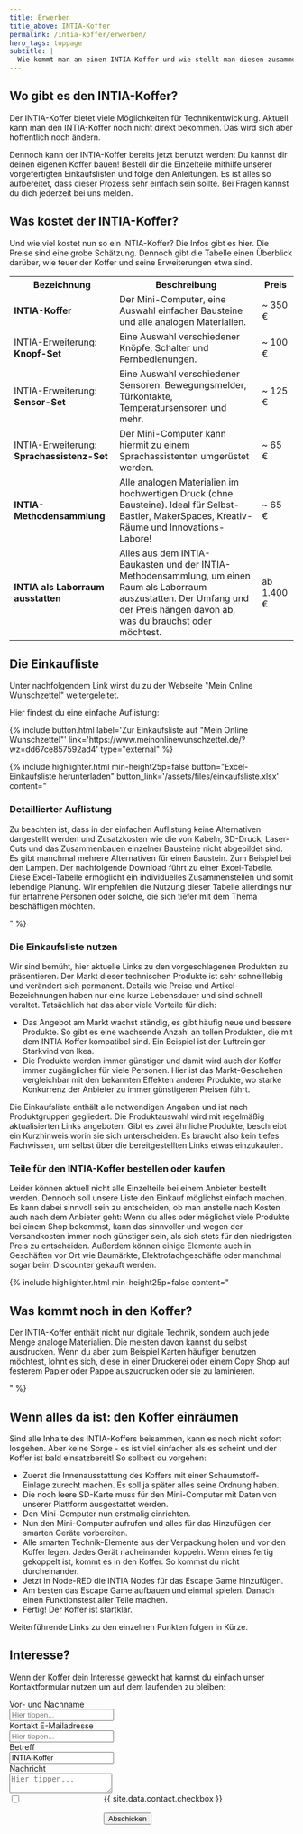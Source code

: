 ```yaml
---
title: Erwerben
title_above: INTIA-Koffer
permalink: /intia-koffer/erwerben/
hero_tags: toppage
subtitle: |
  Wie kommt man an einen INTIA-Koffer und wie stellt man diesen zusammen? Diese Fragen werden hier beantwortet.
---
```


## Wo gibt es den INTIA-Koffer?

Der INTIA-Koffer bietet viele Möglichkeiten für Technikentwicklung. Aktuell kann man den INTIA-Koffer noch nicht direkt bekommen. Das wird sich aber hoffentlich noch ändern.

Dennoch kann der INTIA-Koffer bereits jetzt benutzt werden: Du kannst dir deinen eigenen Koffer bauen! Bestell dir die Einzelteile mithilfe unserer vorgefertigten Einkaufslisten und folge den Anleitungen. Es ist alles so aufbereitet, dass dieser Prozess sehr einfach sein sollte. Bei Fragen kannst du dich jederzeit bei uns melden.

## Was kostet der INTIA-Koffer?

Und wie viel kostet nun so ein INTIA-Koffer? Die Infos gibt es hier. Die Preise sind eine grobe Schätzung. Dennoch gibt die Tabelle einen Überblick darüber, wie teuer der Koffer und seine Erweiterungen etwa sind.

<table class="tb">
    <tr>
        <th>Bezeichnung</th>
        <th>Beschreibung</th>
        <th>Preis</th>
    </tr>
    <tr>
        <td><strong>INTIA-Koffer</strong></td>
        <td>Der Mini-Computer, eine Auswahl einfacher Bausteine und alle analogen Materialien.<br /> 
        <td>~ 350 €</td>
    </tr>
    <tr>
        <td>INTIA-Erweiterung: <strong>Knopf-Set</strong></td>
        <td>Eine Auswahl verschiedener Knöpfe, Schalter und Fernbedienungen.</td>
        <td>~ 100 €</td>
    </tr>
    <tr>
        <td>INTIA-Erweiterung: <strong>Sensor-Set</strong></td>
        <td>Eine Auswahl verschiedener Sensoren. Bewegungsmelder, Türkontakte, Temperatursensoren und mehr.</td>
        <td>~ 125 €</td>
    </tr>
    <tr>
        <td>INTIA-Erweiterung: <strong>Sprachassistenz-Set</strong></td>
        <td>Der Mini-Computer kann hiermit zu einem Sprachassistenten umgerüstet werden.</td>
        <td>~ 65 €</td>
    </tr>
    <tr>
        <td><strong>INTIA-Methodensammlung</strong></td>
        <td>Alle analogen Materialien im hochwertigen Druck (ohne Bausteine). Ideal für Selbst-Bastler, MakerSpaces, Kreativ-Räume und Innovations-Labore!</td>
        <td>~ 65 €</td>
    </tr>
    <tr>
        <td><strong>INTIA als Laborraum ausstatten</strong></td>
        <td>Alles aus dem INTIA-Baukasten und der INTIA-Methodensammlung, um einen Raum als Laborraum auszustatten. Der Umfang und der Preis hängen davon ab, was du             brauchst oder möchtest.</td>
        <td> ab 1.400 €</td>
    </tr>
</table>

## Die Einkaufliste

Unter nachfolgendem Link wirst du zu der Webseite "Mein Online Wunschzettel" weitergeleitet.

Hier findest du eine einfache Auflistung:

<div></div>
{% include button.html label='Zur Einkaufsliste auf "Mein Online Wunschzettel"' link='https://www.meinonlinewunschzettel.de/?wz=dd67ce857592ad4' type="external" %}

{% include highlighter.html min-height25p=false button="Excel-Einkaufsliste herunterladen" button_link='/assets/files/einkaufsliste.xlsx' content="

### Detaillierter Auflistung

Zu beachten ist, dass in der einfachen Auflistung keine Alternativen dargestellt werden und Zusatzkosten wie die von Kabeln, 3D-Druck, Laser-Cuts und das Zusammenbauen einzelner Bausteine nicht abgebildet sind. Es gibt manchmal mehrere Alternativen für einen Baustein. Zum Beispiel bei den Lampen. Der nachfolgende Download führt zu einer Excel-Tabelle. Diese Excel-Tabelle ermöglicht ein individuelles Zusammenstellen und somit lebendige Planung. Wir empfehlen die Nutzung dieser Tabelle allerdings nur für erfahrene Personen oder solche, die sich tiefer mit dem Thema beschäftigen möchten.

" %}

### Die Einkaufsliste nutzen

Wir sind bemüht, hier aktuelle Links zu den vorgeschlagenen Produkten zu präsentieren. Der Markt dieser technischen Produkte ist sehr schnelllebig und verändert sich permanent. Details wie Preise und Artikel-Bezeichnungen haben nur eine kurze Lebensdauer und sind schnell veraltet. Tatsächlich hat das aber viele Vorteile für dich:

- Das Angebot am Markt wachst ständig, es gibt häufig neue und bessere Produkte. So gibt es eine wachsende Anzahl an tollen Produkten, die mit dem INTIA Koffer kompatibel sind. Ein Beispiel ist der Luftreiniger Starkvind von Ikea.
- Die Produkte werden immer günstiger und damit wird auch der Koffer immer zugänglicher für viele Personen. Hier ist das Markt-Geschehen vergleichbar mit den bekannten Effekten anderer Produkte, wo starke Konkurrenz der Anbieter zu immer günstigeren Preisen führt.

Die Einkaufsliste enthält alle notwendigen Angaben und ist nach Produktgruppen gegliedert. Die Produktauswahl wird mit regelmäßig aktualisierten Links angeboten. Gibt es zwei ähnliche Produkte, beschreibt ein Kurzhinweis worin sie sich unterscheiden. Es braucht also kein tiefes Fachwissen, um selbst über die bereitgestellten Links etwas einzukaufen.

### Teile für den INTIA-Koffer bestellen oder kaufen

Leider können aktuell nicht alle Einzelteile bei einem Anbieter bestellt werden. Dennoch soll unsere Liste den Einkauf möglichst einfach machen. Es kann dabei sinnvoll sein zu entscheiden, ob man anstelle nach Kosten auch nach dem Anbieter geht: Wenn du alles oder möglichst viele Produkte bei einem Shop bekommst, kann das sinnvoller und wegen der Versandkosten immer noch günstiger sein, als sich stets für den niedrigsten Preis zu entscheiden. Außerdem können einige Elemente auch in Geschäften vor Ort wie Baumärkte, Elektrofachgeschäfte oder manchmal sogar beim Discounter gekauft werden.

{% include highlighter.html min-height25p=false content="

## Was kommt noch in den Koffer?

Der INTIA-Koffer enthält nicht nur digitale Technik, sondern auch jede Menge analoge Materialien. Die meisten davon kannst du selbst ausdrucken. Wenn du aber zum Beispiel Karten häufiger benutzen möchtest, lohnt es sich, diese in einer Druckerei oder einem Copy Shop auf festerem Papier oder Pappe auszudrucken oder sie zu laminieren.

" %}

## Wenn alles da ist: den Koffer einräumen

Sind alle Inhalte des INTIA-Koffers beisammen, kann es noch nicht sofort losgehen. Aber keine Sorge - es ist viel einfacher als es scheint und der Koffer ist bald einsatzbereit! So solltest du vorgehen:

- Zuerst die Innenausstattung des Koffers mit einer Schaumstoff-Einlage zurecht machen. Es soll ja später alles seine Ordnung haben.
- Die noch leere SD-Karte muss für den Mini-Computer mit Daten von unserer Plattform ausgestattet werden.
- Den Mini-Computer nun erstmalig einrichten.
- Nun den Mini-Computer aufrufen und alles für das Hinzufügen der smarten Geräte vorbereiten.
- Alle smarten Technik-Elemente aus der Verpackung holen und vor den Koffer legen. Jedes Gerät nacheinander koppeln. Wenn eines fertig gekoppelt ist, kommt es in den Koffer. So kommst du nicht durcheinander.
- Jetzt in Node-RED die INTIA Nodes für das Escape Game hinzufügen.
- Am besten das Escape Game aufbauen und einmal spielen. Danach einen Funktionstest aller Teile machen.
- Fertig! Der Koffer ist startklar.

Weiterführende Links zu den einzelnen Punkten folgen in Kürze.

## Interesse?

Wenn der Koffer dein Interesse geweckt hat kannst du einfach unser Kontaktformular nutzen um auf dem laufenden zu bleiben:

<div class="container contact-case">
<form id="form" action="{{ site.data.contact.action }}"  data-botpoison-public-key="{{ site.data.contact.botpoison_key }}" class="columns">
<div class="column is-6">
<div class="field">
<label class="label">Vor- und Nachname</label>
<div class="control has-icons-left">
<input class="input" type="text" id="name" name="name" placeholder="Hier tippen..." required>
<span class="icon is-small is-left">
<i class="fas fa-user"></i>
</span>
</div>
</div>
<div class="field">
<label class="label">Kontakt E-Mailadresse</label>
<div class="control has-icons-left">
<input class="input" type="email" id="email" name="email" placeholder="Hier tippen...">
<span class="icon is-small is-left">
<i class="fas fa-envelope"></i>
</span>
</div>
</div>
<div class="field hidden">
<label class="label">Betreff</label>
<div class="control has-icons-left">
<input class="input" id="thema" name="thema" value="INTIA-Koffer" placeholder="Hier tippen...">
<span class="icon is-small is-left">
<i class="fas fa-pen"></i>
</span>
</div>
</div>
</div>
<div class="column is-6">
<div class="field hidden">
<label class="label">Nachricht</label>
<div class="control">
<textarea
class="textarea"
id="message"
name="message"
placeholder="Hier tippen..."
value="Ich habe Interesse über den Koffer auf dem laufenden zu bleiben"
></textarea>
</div>
</div>
              <div class="checkbox columns">
                <div class="column contact-box">
                  <input class="column" type="checkbox" id="agree" name="privacy-policy" value="agreed" required oninvalid="this.setCustomValidity('Bitte dieses Feld anklicken, um fortzufahren')"
                       oninput="this.setCustomValidity('')">
                </div>
                <div class="column contact-agree">
                  <label for="agree">{{ site.data.contact.checkbox  }}</label><br><br>
                  <button id="button" class="button is-rounded is-dark" type="submit">Abschicken</button>
                </div>
              </div>
        </div>
    </form>
    <script>
      var formElement = document.getElementById("form");
      var buttonElement = document.getElementById("button");
      formElement.addEventListener("botpoison-challenge-start", function () {
        buttonElement.setAttribute("disabled", "disabled");
      });
      formElement.addEventListener("botpoison-challenge-success", function () {
        buttonElement.removeAttribute("disabled");
      });
      formElement.addEventListener("botpoison-challenge-error", function () {
        buttonElement.removeAttribute("disabled");
      });
    </script>
  </div>

